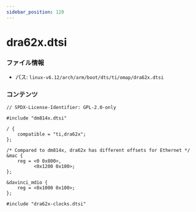 ```yaml
---
sidebar_position: 120
---
```

# dra62x.dtsi

### ファイル情報

- パス: `linux-v6.12/arch/arm/boot/dts/ti/omap/dra62x.dtsi`

### コンテンツ

```dtsi
// SPDX-License-Identifier: GPL-2.0-only

#include "dm814x.dtsi"

/ {
	compatible = "ti,dra62x";
};

/* Compared to dm814x, dra62x has different offsets for Ethernet */
&mac {
	reg = <0 0x800>,
	      <0x1200 0x100>;
};

&davinci_mdio {
	reg = <0x1000 0x100>;
};

#include "dra62x-clocks.dtsi"

```
